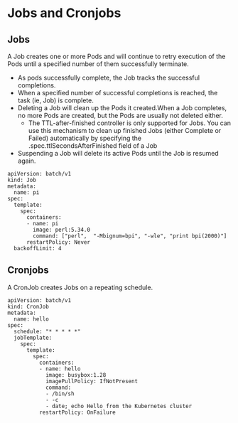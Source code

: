 # Jobs and Cronjobs

## Jobs
A Job creates one or more Pods and will continue to retry execution of the Pods until a specified number of them successfully terminate. 
- As pods successfully complete, the Job tracks the successful completions.
- When a specified number of successful completions is reached, the task (ie, Job) is complete.
- Deleting a Job will clean up the Pods it created.When a Job completes, no more Pods are created, but the Pods are usually not deleted either. 
  - The TTL-after-finished controller is only supported for Jobs. You can use this mechanism to clean up finished Jobs (either Complete or Failed) automatically by specifying the .spec.ttlSecondsAfterFinished field of a Job
- Suspending a Job will delete its active Pods until the Job is resumed again.

```
apiVersion: batch/v1
kind: Job
metadata:
  name: pi
spec:
  template:
    spec:
      containers:
      - name: pi
        image: perl:5.34.0
        command: ["perl",  "-Mbignum=bpi", "-wle", "print bpi(2000)"]
      restartPolicy: Never
  backoffLimit: 4

```

## Cronjobs
A CronJob creates Jobs on a repeating schedule.

```
apiVersion: batch/v1
kind: CronJob
metadata:
  name: hello
spec:
  schedule: "* * * * *"
  jobTemplate:
    spec:
      template:
        spec:
          containers:
          - name: hello
            image: busybox:1.28
            imagePullPolicy: IfNotPresent
            command:
            - /bin/sh
            - -c
            - date; echo Hello from the Kubernetes cluster
          restartPolicy: OnFailure
```

